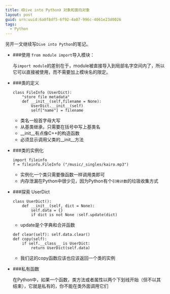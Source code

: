 ```yaml
---
title: 《Dive into Python》 对象和面向对象
layout: post
guid: urn:uuid:6a0f8df5-6f92-4a07-996c-4061e23d0026
tags:
  - Python
---
```


另开一文继续写`Dive into Python`的笔记。


- ###使用 `from module import`导入模块：

    与`import module`的差别在于，module被直接导入到局部名字空间内了，所以它可以直接被使用，而不需要加上模块名的限定。
    
- ###类的定义

    ```
    class FileInfo (UserDict):
        "store file metadata"
        def __init__(self,filename = None):
            UserDict.__init__(self)
            self["name"] = filename
    ```
    
    - 类名一般首字母大写
    - 从基类继承，只需要在括号中写上基类名
    - __init__有点像C++的构造函数
    - 必须显示调用父类的__init__方法
    
- ###类的实例化

    ```
    import fileinfo
    f = fileinfo.FileInfo ("/music/_singles/kairo.mp3")
    ```
    - 实例化一个类只需要像函数一样调用类即可
    - 内存泄漏在Python中很少见，因为Python有个`引用计数`的垃圾收集方式
    
- ###探索 UserDict

    ```
    class UserDict():
        def __init__(self, dict = None):
            self.data = {}
            if dict is not None :self.update(dict)
    ```
    
    - update是个字典和合并函数
    
    ```
    def clear(self): self.data.clear()
    def copy(self):
        if self.__class__ is UserDict:
            return UserDict(self.data)
    ```
    - 我们这的copy函数应该也应该返回一个类的实例
    
- ###私有函数

    在Python中，如果一个函数，类方法或者属性以两个下划线开始（但不以其结束），它就是私有的，你不能在类外面调用它们
